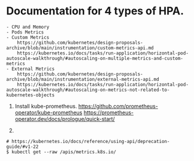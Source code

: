 # Documentation for 4 types of HPA. 
    - CPU and Memory
    - Pods Metrics
    - Custom Metrics 
        https://github.com/kubernetes/design-proposals-archive/blob/main/instrumentation/custom-metrics-api.md
        https://kubernetes.io/docs/tasks/run-application/horizontal-pod-autoscale-walkthrough/#autoscaling-on-multiple-metrics-and-custom-metrics
    - External Metrics 
        https://github.com/kubernetes/design-proposals-archive/blob/main/instrumentation/external-metrics-api.md
        https://kubernetes.io/docs/tasks/run-application/horizontal-pod-autoscale-walkthrough/#autoscaling-on-metrics-not-related-to-kubernetes-objects
    
1. Install kube-prometheus.
https://github.com/prometheus-operator/kube-prometheus
https://prometheus-operator.dev/docs/prologue/quick-start/

2. 
```
# https://kubernetes.io/docs/reference/using-api/deprecation-guide/#v1-22
$ kubectl get --raw /apis/metrics.k8s.io/
```